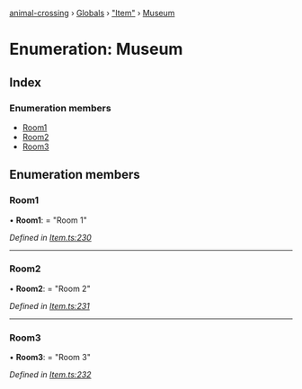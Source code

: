 [animal-crossing](../README.md) › [Globals](../globals.md) › ["Item"](../modules/_item_.md) › [Museum](_item_.museum.md)

# Enumeration: Museum

## Index

### Enumeration members

* [Room1](_item_.museum.md#room1)
* [Room2](_item_.museum.md#room2)
* [Room3](_item_.museum.md#room3)

## Enumeration members

###  Room1

• **Room1**: = "Room 1"

*Defined in [Item.ts:230](https://github.com/Norviah/animal-crossing/blob/ee641cf/module/types/Item.ts#L230)*

___

###  Room2

• **Room2**: = "Room 2"

*Defined in [Item.ts:231](https://github.com/Norviah/animal-crossing/blob/ee641cf/module/types/Item.ts#L231)*

___

###  Room3

• **Room3**: = "Room 3"

*Defined in [Item.ts:232](https://github.com/Norviah/animal-crossing/blob/ee641cf/module/types/Item.ts#L232)*
